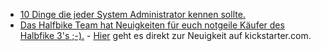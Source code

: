 * [10 Dinge die jeder System Administrator kennen sollte.](https://opensource.com/article/19/7/resources-sysadmin)
* [Das Halfbike Team hat Neuigkeiten für euch notgeile Käufer des Halbfike 3's ;-).](https://halfbikes.com/update_20190718) - [Hier](https://www.kickstarter.com/projects/halfbike/halfbike-3-how-to-bridge-the-gap-between-man-machi/posts/2561485) geht es direkt zur Neuigkeit auf kickstarter.com.
